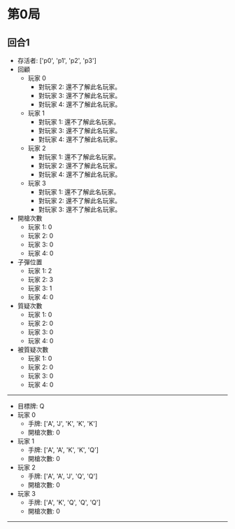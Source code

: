 
# 第0局
## 回合1
- 存活者: ['p0', 'p1', 'p2', 'p3']
- 回顧
   - 玩家 0
     - 對玩家 2: 還不了解此名玩家。
     - 對玩家 3: 還不了解此名玩家。
     - 對玩家 4: 還不了解此名玩家。
   - 玩家 1
     - 對玩家 1: 還不了解此名玩家。
     - 對玩家 3: 還不了解此名玩家。
     - 對玩家 4: 還不了解此名玩家。
   - 玩家 2
     - 對玩家 1: 還不了解此名玩家。
     - 對玩家 2: 還不了解此名玩家。
     - 對玩家 4: 還不了解此名玩家。
   - 玩家 3
     - 對玩家 1: 還不了解此名玩家。
     - 對玩家 2: 還不了解此名玩家。
     - 對玩家 3: 還不了解此名玩家。
 - 開槍次數
   - 玩家 1: 0
   - 玩家 2: 0
   - 玩家 3: 0
   - 玩家 4: 0
 - 子彈位置
   - 玩家 1: 2
   - 玩家 2: 3
   - 玩家 3: 1
   - 玩家 4: 0
 - 質疑次數
   - 玩家 1: 0
   - 玩家 2: 0
   - 玩家 3: 0
   - 玩家 4: 0
 - 被質疑次數
   - 玩家 1: 0
   - 玩家 2: 0
   - 玩家 3: 0
   - 玩家 4: 0
---
 - 目標牌: Q
 - 玩家 0
   - 手牌: ['A', 'J', 'K', 'K', 'K']
   - 開槍次數: 0
 - 玩家 1
   - 手牌: ['A', 'A', 'K', 'K', 'Q']
   - 開槍次數: 0
 - 玩家 2
   - 手牌: ['A', 'A', 'J', 'Q', 'Q']
   - 開槍次數: 0
 - 玩家 3
   - 手牌: ['A', 'K', 'Q', 'Q', 'Q']
   - 開槍次數: 0

---